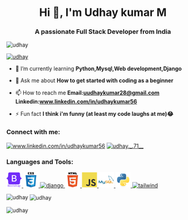 <h1 align="center">Hi 👋, I'm Udhay kumar M</h1>
<h3 align="center">A passionate Full Stack Developer from India</h3>

<p align="left"> <img src="https://komarev.com/ghpvc/?username=udhay&label=Profile%20views&color=0e75b6&style=flat" alt="udhay" /> </p>

<p align="left"> <a href="https://github.com/ryo-ma/github-profile-trophy"><img src="https://github-profile-trophy.vercel.app/?username=udhay" alt="udhay" /></a> </p>

- 🌱 I’m currently learning **Python,Mysql,Web development,Django**

- 💬 Ask me about **How to get started with coding as a beginner**

- 📫 How to reach me **Email:uudhaykumar28@gmail.com Linkedin:www.linkedin.com/in/udhaykumar56**

- ⚡ Fun fact **I think i'm funny (at least my code laughs at me)😂**

<h3 align="left">Connect with me:</h3>
<p align="left">
<a href="https://linkedin.com/in/www.linkedin.com/in/udhaykumar56" target="blank"><img align="center" src="https://raw.githubusercontent.com/rahuldkjain/github-profile-readme-generator/master/src/images/icons/Social/linked-in-alt.svg" alt="www.linkedin.com/in/udhaykumar56" height="30" width="40" /></a>
<a href="https://instagram.com/udhay._.71__" target="blank"><img align="center" src="https://raw.githubusercontent.com/rahuldkjain/github-profile-readme-generator/master/src/images/icons/Social/instagram.svg" alt="udhay._.71__" height="30" width="40" /></a>
</p>

<h3 align="left">Languages and Tools:</h3>
<p align="left"> <a href="https://getbootstrap.com" target="_blank" rel="noreferrer"> <img src="https://raw.githubusercontent.com/devicons/devicon/master/icons/bootstrap/bootstrap-plain-wordmark.svg" alt="bootstrap" width="40" height="40"/> </a> <a href="https://www.w3schools.com/css/" target="_blank" rel="noreferrer"> <img src="https://raw.githubusercontent.com/devicons/devicon/master/icons/css3/css3-original-wordmark.svg" alt="css3" width="40" height="40"/> </a> <a href="https://www.djangoproject.com/" target="_blank" rel="noreferrer"> <img src="https://cdn.worldvectorlogo.com/logos/django.svg" alt="django" width="40" height="40"/> </a> <a href="https://www.w3.org/html/" target="_blank" rel="noreferrer"> <img src="https://raw.githubusercontent.com/devicons/devicon/master/icons/html5/html5-original-wordmark.svg" alt="html5" width="40" height="40"/> </a> <a href="https://developer.mozilla.org/en-US/docs/Web/JavaScript" target="_blank" rel="noreferrer"> <img src="https://raw.githubusercontent.com/devicons/devicon/master/icons/javascript/javascript-original.svg" alt="javascript" width="40" height="40"/> </a> <a href="https://www.mysql.com/" target="_blank" rel="noreferrer"> <img src="https://raw.githubusercontent.com/devicons/devicon/master/icons/mysql/mysql-original-wordmark.svg" alt="mysql" width="40" height="40"/> </a> <a href="https://www.python.org" target="_blank" rel="noreferrer"> <img src="https://raw.githubusercontent.com/devicons/devicon/master/icons/python/python-original.svg" alt="python" width="40" height="40"/> </a> <a href="https://tailwindcss.com/" target="_blank" rel="noreferrer"> <img src="https://www.vectorlogo.zone/logos/tailwindcss/tailwindcss-icon.svg" alt="tailwind" width="40" height="40"/> </a> </p>

<p><img align="left" src="https://github-readme-stats.vercel.app/api/top-langs?username=udhay&show_icons=true&locale=en&layout=compact" alt="udhay" /></p>

<p>&nbsp;<img align="center" src="https://github-readme-stats.vercel.app/api?username=udhay&show_icons=true&locale=en" alt="udhay" /></p>

<p><img align="center" src="https://github-readme-streak-stats.herokuapp.com/?user=udhay&" alt="udhay" /></p>
